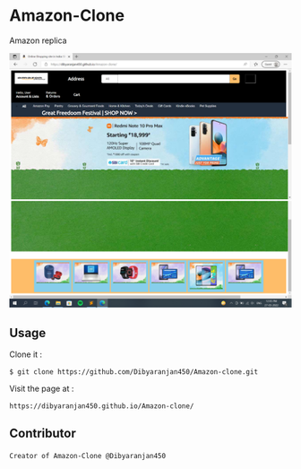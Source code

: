 # Amazon-Clone

Amazon replica

![Screenshot Img](img/amazon-screenshot-img-0.png)
![Screenshot Img](img/amazon-screenshot-img-1.png)

## Usage

Clone it :

```
$ git clone https://github.com/Dibyaranjan450/Amazon-clone.git
```

Visit the page at : 

```
https://dibyaranjan450.github.io/Amazon-clone/
```

## Contributor

`
Creator of Amazon-Clone @Dibyaranjan450
`
